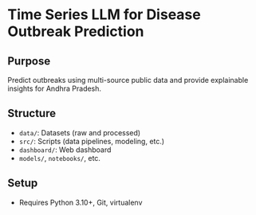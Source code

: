 # Time Series LLM for Disease Outbreak Prediction

## Purpose
Predict outbreaks using multi-source public data and provide explainable insights for Andhra Pradesh.

## Structure
- `data/`: Datasets (raw and processed)
- `src/`: Scripts (data pipelines, modeling, etc.)
- `dashboard/`: Web dashboard
- `models/`, `notebooks/`, etc.

## Setup
- Requires Python 3.10+, Git, virtualenv
